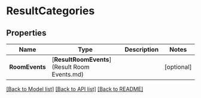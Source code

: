 # ResultCategories

## Properties

Name | Type | Description | Notes
------------ | ------------- | ------------- | -------------
**RoomEvents** | [**ResultRoomEvents**](Result Room Events.md) |  | [optional] 

[[Back to Model list]](../README.md#documentation-for-models) [[Back to API list]](../README.md#documentation-for-api-endpoints) [[Back to README]](../README.md)


